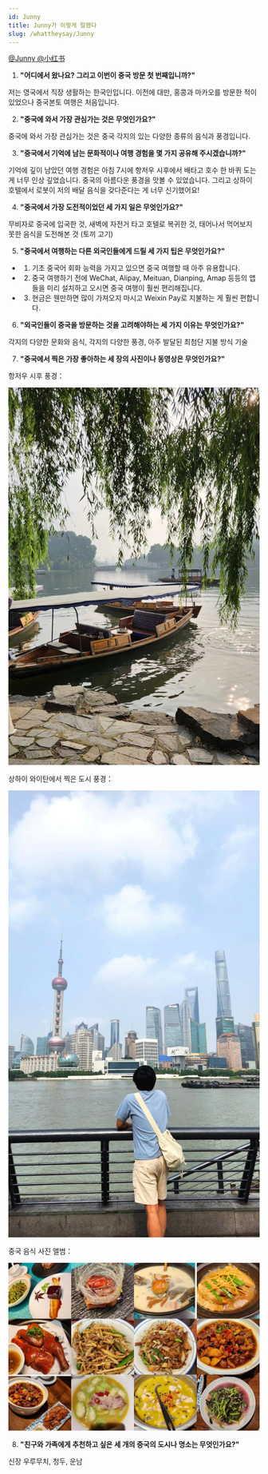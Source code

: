```yaml
---
id: Junny
title: Junny가 이렇게 말했다
slug: /whattheysay/Junny
---
```



[@Junny @小红书](https://www.xiaohongshu.com/user/profile/62e52759000000001e01c35d)





1. **"어디에서 왔나요? 그리고 이번이 중국 방문 첫 번째입니까?"**

저는 영국에서 직장 생활하는 한국인입니다. 이전에 대만, 홍콩과 마카오를 방문한 적이 있었으나 중국본토 여행은 처음입니다.

2. **"중국에 와서 가장 관심가는 것은 무엇인가요?"**

중국에 와서 가장 관심가는 것은 중국 각지의 있는 다양한 종류의 음식과 풍경입니다.

3. **"중국에서 기억에 남는 문화적이나 여행 경험을 몇 가지 공유해 주시겠습니까?"**

기억에 깊이 남았던 여행 경험은 아침 7시에 항저우 시후에서 배타고 호수 한 바퀴 도는 게 너무 인상 깊었습니다. 중국의 아름다운 풍경을 맛볼 수 있었습니다. 그리고 상하이 호텔에서 로봇이 저의 배달 음식을 갖다준다는 게 너무 신기했어요!

4. **"중국에서 가장 도전적이었던 세 가지 일은 무엇인가요?"**

무비자로 중국에 입국한 것, 새벽에 자전거 타고 호텔로 복귀한 것, 태어나서 먹어보지 못한 음식을 도전해본 것 (토끼 고기)

5. **"중국에서 여행하는 다른 외국인들에게 드릴 세 가지 팁은 무엇인가요?"**

- 1) 기초 중국어 회화 능력을 가지고  있으면 중국 여행할 때 아주 유용합니다. 
- 2) 중국 여행하기 전에 WeChat, Alipay, Meituan, Dianping, Amap 등등의 앱들을 미리 설치하고 오시면 중국 여행이 훨씬 편리해집니다. 
- 3) 현금은 웬만하면 많이 가져오지 마시고 Weixin Pay로 지불하는 게 훨씬 편합니다.


6. **"외국인들이 중국을 방문하는 것을 고려해야하는 세 가지 이유는 무엇인가요?"**

각지의 다양한 문화와 음식, 각지의 다양한 풍경, 아주 발달된 최첨단 지불 방식 기술

7. **"중국에서 찍은 가장 좋아하는 세 장의 사진이나 동영상은 무엇인가요?"**

항저우 시후 풍경：


![Junny-1](./img/Junny/Junny_1.jpg)

 상하이 와이탄에서 찍은 도시 풍경：

 ![Junny-2](./img/Junny/junny_2.jpg)

  중국 음식 사진 앨범：

  ![Junny-3](./img/Junny/junny_3.jpg)

8. **"친구와 가족에게 추천하고 싶은 세 개의 중국의 도시나 명소는 무엇인가요?"**

신장 우루무치, 청두, 운남  



